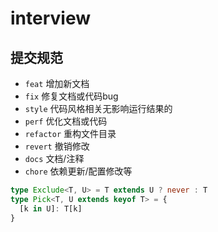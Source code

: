 # interview

## 提交规范
  - `feat` 增加新文档
  - `fix` 修复文档或代码bug
  - `style` 代码风格相关无影响运行结果的
  - `perf` 优化文档或代码
  - `refactor` 重构文件目录
  - `revert` 撤销修改
  - `docs` 文档/注释
  - `chore` 依赖更新/配置修改等


```ts
type Exclude<T, U> = T extends U ? never : T
type Pick<T, U extends keyof T> = {
  [k in U]: T[k]
}
```